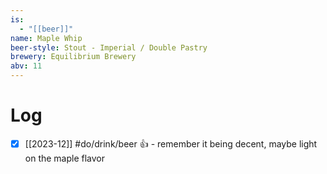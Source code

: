 ```yaml
---
is:
  - "[[beer]]"
name: Maple Whip
beer-style: Stout - Imperial / Double Pastry
brewery: Equilibrium Brewery
abv: 11
---
```

# Log
- [x] [[2023-12]] #do/drink/beer 👍 - remember it being decent, maybe light on the maple flavor